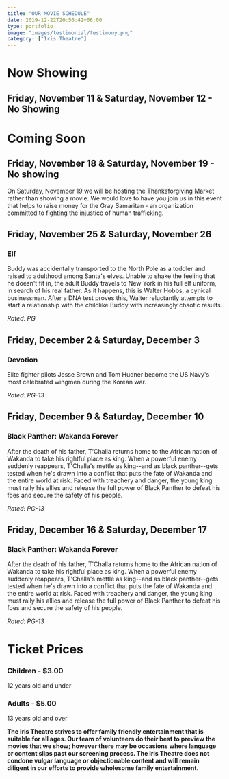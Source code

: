 ```yaml
---
title: "OUR MOVIE SCHEDULE"
date: 2019-12-22T20:56:42+06:00
type: portfolio
image: "images/testimonial/testimony.png"
category: ["Iris Theatre"]
---
```


# Now Showing

## Friday, November 11 & Saturday, November 12 - No Showing

# Coming Soon 

## Friday, November 18 & Saturday, November 19 - No showing 

On Saturday, November 19 we will be hosting the Thanksforgiving Market rather than showing a movie. We would love to have you join us in this event that helps to raise money for the Gray Samaritan - an organization committed to fighting the injustice of human trafficking.

## Friday, November 25 & Saturday, November 26 

### Elf 

Buddy was accidentally transported to the North Pole as a toddler and raised to adulthood among Santa's elves. Unable to shake the feeling that he doesn't fit in, the adult Buddy travels to New York in his full elf uniform, in search of his real father. As it happens, this is Walter Hobbs, a cynical businessman. After a DNA test proves this, Walter reluctantly attempts to start a relationship with the childlike Buddy with increasingly chaotic results.

_Rated: PG_

## Friday, December 2 & Saturday, December 3

### Devotion

Elite fighter pilots Jesse Brown and Tom Hudner become the US Navy's most celebrated wingmen during the Korean war.

_Rated: PG-13_

## Friday, December 9 & Saturday, December 10

### Black Panther: Wakanda Forever

After the death of his father, T'Challa returns home to the African nation of Wakanda to take his rightful place as king. When a powerful enemy suddenly reappears, T'Challa's mettle as king--and as black panther--gets tested when he's drawn into a conflict that puts the fate of Wakanda and the entire world at risk. Faced with treachery and danger, the young king must rally his allies and release the full power of Black Panther to defeat his foes and secure the safety of his people.

_Rated: PG-13_

## Friday, December 16 & Saturday, December 17

### Black Panther: Wakanda Forever

After the death of his father, T'Challa returns home to the African nation of Wakanda to take his rightful place as king. When a powerful enemy suddenly reappears, T'Challa's mettle as king--and as black panther--gets tested when he's drawn into a conflict that puts the fate of Wakanda and the entire world at risk. Faced with treachery and danger, the young king must rally his allies and release the full power of Black Panther to defeat his foes and secure the safety of his people.

_Rated: PG-13_

# Ticket Prices

### Children - $3.00
12 years old and under

### Adults - $5.00 
13 years old and over

**The Iris Theatre strives to offer family friendly entertainment that is suitable for all ages. Our team of volunteers do their best to preview the movies that we show; however there may be occasions where language or content slips past our screening process. The Iris Theatre does not condone vulgar language or objectionable content and will remain diligent in our efforts to provide wholesome family entertainment.**
